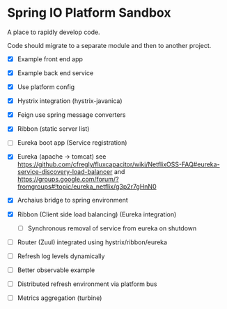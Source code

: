 Spring IO Platform Sandbox
=========

A place to rapidly develop code.  

Code should migrate to a separate module and then to another project.

- [x] Example front end app
- [x] Example back end service
- [x] Use platform config
- [x] Hystrix integration (hystrix-javanica)
- [x] Feign use spring message converters
- [x] Ribbon (static server list)
- [ ] Eureka boot app (Service registration)
- [x] Eureka (apache -> tomcat) see https://github.com/cfregly/fluxcapacitor/wiki/NetflixOSS-FAQ#eureka-service-discovery-load-balancer and https://groups.google.com/forum/?fromgroups#!topic/eureka_netflix/g3p2r7gHnN0
- [x] Archaius bridge to spring environment
- [x] Ribbon (Client side load balancing) (Eureka integration)
  - [ ] Synchronous removal of service from eureka on shutdown
- [ ] Router (Zuul) integrated using hystrix/ribbon/eureka
- [ ] Refresh log levels dynamically
- [ ] Better observable example
- [ ] Distributed refresh environment via platform bus
- [ ] Metrics aggregation (turbine)

